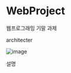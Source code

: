 # WebProject

웹프로그래밍 기말 과제

architecter

![image](https://github.com/user-attachments/assets/28b06073-50ab-4ade-a4b0-81769fc60788)

설명
